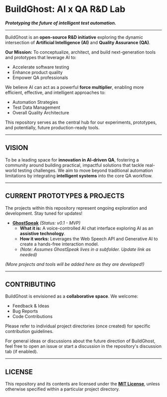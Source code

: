 # BuildGhost: AI x QA R&D Lab

***Prototyping the future of intelligent test automation.***

---

BuildGhost is an **open-source R&D initiative** exploring the dynamic intersection of **Artificial Intelligence (AI)** and **Quality Assurance (QA)**.

**Our Mission:** To conceptualize, architect, and build next-generation tools and prototypes that leverage AI to:

* Accelerate software testing
* Enhance product quality
* Empower QA professionals

We believe AI can act as a powerful **force multiplier**, enabling more efficient, effective, and intelligent approaches to:

* Automation Strategies
* Test Data Management
* Overall Quality Architecture

This repository serves as the central hub for our experiments, prototypes, and potentially, future production-ready tools.

---

## VISION

To be a leading space for **innovation in AI-driven QA**, fostering a community around building practical, impactful solutions that tackle real-world testing challenges. We aim to move beyond traditional automation limitations by integrating **intelligent systems** into the core QA workflow.

---

## CURRENT PROTOTYPES & PROJECTS

The projects within this repository represent ongoing exploration and development. Stay tuned for updates!

* [**GhostSpeak**](https://github.com/your-github-username/buildghost/tree/main/ghostspeak) *(Status: v0.1 - MVP)*
    * **What it is:** A voice-controlled AI chat interface exploring AI as an **assistive technology**.
    * **How it works:** Leverages the Web Speech API and Generative AI to create a hands-free interaction model.
    * *(Note: Assumes GhostSpeak lives in a subfolder. Update link as needed)*

*(More projects and tools will be added here as they are developed!)*

---

## CONTRIBUTING

BuildGhost is envisioned as a **collaborative space**. We welcome:

* Feedback & Ideas
* Bug Reports
* Code Contributions

Please refer to individual project directories (once created) for specific contribution guidelines.

For general ideas or discussions about the future direction of BuildGhost, feel free to open an issue or start a discussion in the repository's discussion tab (if enabled).

---

## LICENSE

This repository and its contents are licensed under the [**MIT License**](LICENSE), unless otherwise specified within a particular project directory.
